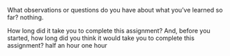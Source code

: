 What observations or questions do you have about what you’ve learned so far?
nothing.


How long did it take you to complete this assignment? And, before you started, how long did you think it would take you to complete this assignment?
half an hour
one hour